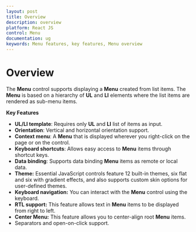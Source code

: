 ```yaml
---
layout: post
title: Overview
description: overview
platform: React JS
control: Menu
documentation: ug
keywords: Menu features, key features, Menu overview
---
```


# Overview

The **Menu** control supports displaying a **Menu** created from list items. The **Menu** is based on a hierarchy of **UL** and **LI** elements where the list items are rendered as sub-menu items.

**Key Features**

* **UL/LI template**: Requires only **UL** and **LI** list of items as input.
* **Orientation**: Vertical and horizontal orientation support.
* **Context menu**: A **Menu** that is displayed wherever you right-click on the page or on the control.
* **Keyboard shortcuts**: Allows easy access to **Menu** items through shortcut keys.
* **Data binding**: Supports data binding **Menu** items as remote or local data.
* **Theme:** Essential JavaScript controls feature 12 built-in themes, six flat and six with gradient effects, and also supports custom skin options for user-defined themes. 
* **Keyboard navigation:** You can interact with the **Menu** control using the keyboard. 
* **RTL support:** This feature allows text in **Menu** items to be displayed from right to left. 
* **Center Menu:** This feature allows you to center-align root **Menu** items.
* Separators and open-on-click support.